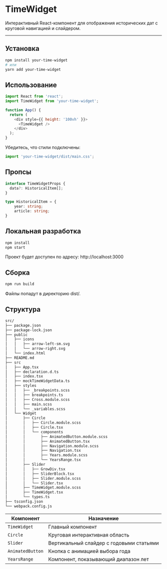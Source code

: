 # TimeWidget

Интерактивный React-компонент для отображения исторических дат с круговой навигацией и слайдером.

---

## Установка

```bash
npm install your-time-widget
# или
yarn add your-time-widget
```
## Использование
```js
import React from 'react';
import TimeWidget from 'your-time-widget';

function App() {
  return (
    <div style={{ height: '100vh' }}>
      <TimeWidget />
    </div>
  );
}
```
Убедитесь, что стили подключены:
```ts
import 'your-time-widget/dist/main.css';
```

## Пропсы
```ts
interface TimeWidgetProps {
  data?: HistoricalItem[];
}

type HistoricalItem = {
    year: string;
    article: string;
}
```
## Локальная разработка
```bash
npm install
npm start
```
Проект будет доступен по адресу: http://localhost:3000
## Сборка
```bash
npm run build
```
Файлы попадут в директорию dist/.
## Структура
```bash
src/
├── package.json
├── package-lock.json
├── public
│   ├── icons
│   │   ├── arrow-left-sm.svg
│   │   └── arrow-right.svg
│   └── index.html
├── README.md
├── src
│   ├── App.tsx
│   ├── declaration.d.ts
│   ├── index.tsx
│   ├── mockTimeWidgetData.ts
│   ├── styles
│   │   ├── _breakpoints.scss
│   │   ├── breakpoints.ts
│   │   ├── Cross.module.scss
│   │   ├── main.scss
│   │   └── _variables.scss
│   └── Widget
│       ├── Circle
│       │   ├── Circle.module.scss
│       │   ├── Circle.tsx
│       │   └── components
│       │       ├── AnimatedButton.module.scss
│       │       ├── AnimatedButton.tsx
│       │       ├── Navigation.module.scss
│       │       ├── Navigation.tsx
│       │       ├── Years.module.scss
│       │       └── YearsRange.tsx
│       ├── Slider
│       │   ├── GrowDiv.tsx
│       │   ├── SliderBlock.tsx
│       │   ├── Slider.module.scss
│       │   └── Slider.tsx
│       ├── TimeWidget.module.scss
│       ├── TimeWidget.tsx
│       └── types.ts
├── tsconfig.json
└── webpack.config.js

```
| Компонент        | Назначение                               |
| ---------------- | ---------------------------------------- |
| `TimeWidget`     | Главный компонент                        |
| `Circle`         | Круговая интерактивная область           |
| `Slider`         | Вертикальный слайдер с годовыми статьями |
| `AnimatedButton` | Кнопка с анимацией выбора года           |
| `YearsRange`     | Компонент, показывающий диапазон лет     |
